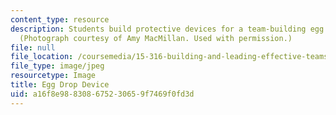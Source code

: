 ```yaml
---
content_type: resource
description: Students build protective devices for a team-building egg drop exercise.
  (Photograph courtesy of Amy MacMillan. Used with permission.)
file: null
file_location: /coursemedia/15-316-building-and-leading-effective-teams-summer-2005/a16f8e988308675230659f7469f0fd3d_15-316su05.jpg
file_type: image/jpeg
resourcetype: Image
title: Egg Drop Device
uid: a16f8e98-8308-6752-3065-9f7469f0fd3d
---
```

